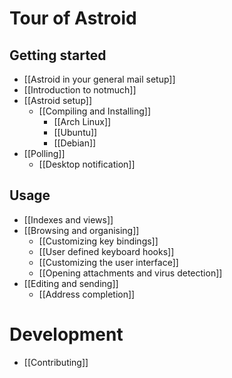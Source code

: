 # Tour of Astroid
## Getting started

* [[Astroid in your general mail setup]]
* [[Introduction to notmuch]]
* [[Astroid setup]]
  + [[Compiling and Installing]]
    + [[Arch Linux]]
    + [[Ubuntu]]
    + [[Debian]]
* [[Polling]]
  + [[Desktop notification]]

## Usage

* [[Indexes and views]]
* [[Browsing and organising]]
  + [[Customizing key bindings]]
  + [[User defined keyboard hooks]]
  + [[Customizing the user interface]]
  + [[Opening attachments and virus detection]]
* [[Editing and sending]]
  +  [[Address completion]]



# Development

* [[Contributing]]
